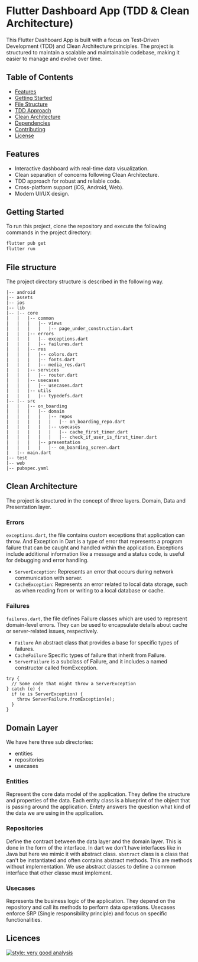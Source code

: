# Flutter Dashboard App (TDD & Clean Architecture)

This Flutter Dashboard App is built with a focus on Test-Driven Development (TDD) and Clean Architecture principles. The project is structured to maintain a scalable and maintainable codebase, making it easier to manage and evolve over time.

## Table of Contents

- [Features](#features)
- [Getting Started](#getting-started)
- [File Structure](#file-structure)
- [TDD Approach](#tdd-approach)
- [Clean Architecture](#clean-architecture)
- [Dependencies](#dependencies)
- [Contributing](#contributing)
- [License](#license)

## Features

- Interactive dashboard with real-time data visualization.
- Clean separation of concerns following Clean Architecture.
- TDD approach for robust and reliable code.
- Cross-platform support (iOS, Android, Web).
- Modern UI/UX design.

## Getting Started

To run this project, clone the repository and execute the following commands in the project directory:

```bash
flutter pub get
flutter run
```

## File structure
The project directory structure is described in the following way.
```plaintext
|-- android
|-- assets
|-- ios
|-- lib
|-- |-- core
|   |   |-- common
|   |   |   |-- views
|   |   |   |   |-- page_under_construction.dart
|   |   |-- errors
|   |   |   |-- exceptions.dart
|   |   |   |-- failures.dart
|   |   |-- res
|   |   |   |-- colors.dart
|   |   |   |-- fonts.dart
|   |   |   |-- media_res.dart
|   |   |-- services
|   |   |   |-- router.dart
|   |   |-- usecases
|   |   |   |-- usecases.dart
|   |   |-- utils
|   |   |   |-- typedefs.dart
|-- |-- src
|   |   |-- on_boarding
|   |   |   |-- domain
|   |   |   |   |-- repos
|   |   |   |   |   |-- on_boarding_repo.dart
|   |   |   |   |-- usecases
|   |   |   |   |   |-- cache_first_timer.dart
|   |   |   |   |   |-- check_if_user_is_first_timer.dart
|   |   |   |-- presentation
|   |   |   |   |-- on_boarding_screen.dart
|   |-- main.dart
|-- test
|-- web
|-- pubspec.yaml
```

## Clean Architecture
The project is structured in the concept of three layers. Domain, Data and Presentation layer.

### Errors
`exceptions.dart`, the file contains custom exceptions that application can throw. And Exception in Dart is a type of error that represents a program failure that can be caught and handled within the application. Exceptions include additional information like a message and a status code, is useful for debugging and error handling.

- `ServerException`: Represents an error that occurs during network communication with server.
- `CacheException`: Represents an error related to local data storage, such as when reading from or writing to a local database or cache.

### Failures
`failures.dart`, the file defines Failure classes which are used to represent domain-level errors. They can be used to encapsulate details about cache or server-related issues, respectively.


- `Failure` An abstract class that provides a base for specific types of failures.
- `CacheFailure` Specific types of failure that inherit from Failure.
- `ServerFailure` is a subclass of Failure, and it includes a named constructor called fromException.

```
try {
  // Some code that might throw a ServerException
} catch (e) {
  if (e is ServerException) {
    throw ServerFailure.fromException(e);
  }
}
```

## Domain Layer
We have here three sub directories:
 - entities
 - repositories
 - usecases



### Entities
Represent the core data model of the application. They define the structure and properties of the data. Each entity class is a blueprint of the object that is passing around the application. Entety answers the question what kind of the data we are using in the application.

### Repositories
Define the contract between the data layer and the domain layer. This is done in the form of the interface. In dart we don't have interfaces like in Java but here we mimic it with abstract class.
`abstract` class is a class that can't be instantiated and often contains abstract methods. This are methods without implementation. We use abstract classes to define a common interface that other classe must implement.

### Usecases
Represents the business logic of the application. They depend on the repository and call its methods to perform data operations. Usecases enforce SRP (Single responsibility principle) and focus on specific functionalities.

## Licences
[![style: very good analysis](https://img.shields.io/badge/style-very_good_analysis-B22C89.svg)](https://pub.dev/packages/very_good_analysis)